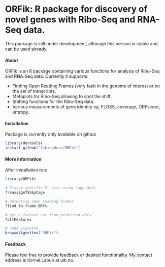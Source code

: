ORFik: R package for discovery of novel genes with Ribo-Seq and RNA-Seq data.
==============================================================================

This package is still under development, although this version is stable and can be used already.

#### About


ORFik is an R package containing various functions for analysis of Ribo-Seq and RNA-Seq data. Currently it supports:

- Finding Open Reading Frames (very fast) in the genome of interest or on the set of transcripts.
- Metaplots for Ribo-Seq allowing to spot the shift.
- Shifting functions for the Ribo-Seq data.
- Various measurements of gene identity eg. FLOSS, coverage, ORFscore, entropy.



#### Installation
Package is currently only available on github
```r
library(devtools)
install_github("JokingHero/ORFik")
```  

#### More information

After installation run:
```r
library(ORFik)

# Tissue specific 5' utrs using cage-data
?reassignTSSbyCage

# Detecting open reading frames
?find_in_frame_ORFs

# get a feature-set from predicted orfs
?allFeatures

# read vignette
browseVignettes("ORFik")
```  

#### Feedback

Please feel free to provide feedback or desired functionality. My contact address is Kornel.Labun at uib.no.
